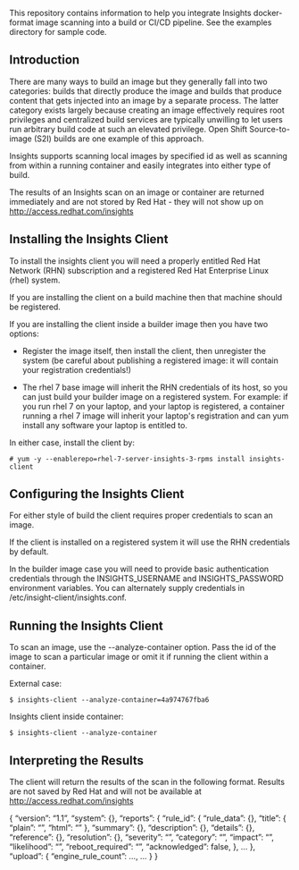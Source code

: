 This repository contains information to help you integrate Insights docker-format image 
scanning into a build or CI/CD pipeline.  See the examples directory for sample code.


## Introduction
There are many ways to build an image but they generally fall into two categories: builds 
that directly produce the image and builds that produce content that gets injected into an
image by a separate process.  The latter category exists largely because creating an image
effectively requires root privileges and centralized build services are typically
unwilling to let users run arbitrary build code at such an elevated privilege.  Open Shift
Source-to-image (S2I) builds are one example of this approach.

Insights supports scanning local images by specified id as well as scanning
from within a running container and easily integrates into either type of build.

The results of an Insights scan on an image or container are returned immediately
and are not stored by Red Hat - they will not show up on http://access.redhat.com/insights

## Installing the Insights Client
To install the insights client you will need a properly entitled Red Hat Network (RHN) 
subscription and a registered Red Hat Enterprise Linux (rhel) system.

If you are installing the client on a build machine then that machine should be registered.

If you are installing the client inside a builder image then you have two options:

- Register the image itself, then install the client, then unregister the system (be careful
about publishing a registered image: it will contain your registration credentials!)

- The rhel 7 base image will inherit the RHN credentials of its host, so you
can just build your builder image on a registered system.  For example: if you run rhel 7
on your laptop, and your laptop is registered, a container running a rhel 7 image will
inherit your laptop's registration and can yum install any software your laptop is
entitled to.

In either case, install the client by:

```
# yum -y --enablerepo=rhel-7-server-insights-3-rpms install insights-client
```

## Configuring the Insights Client
For either style of build the client requires proper credentials to scan an image.  

If the client is installed on a registered system it will use the RHN credentials by
default.

In the builder image case you will need to provide basic authentication credentials through
the INSIGHTS_USERNAME and INSIGHTS_PASSWORD environment variables.  You can alternately
supply credentials in /etc/insight-client/insights.conf.

## Running the Insights Client
To scan an image, use the --analyze-container option.  Pass the id of the image to scan
a particular image or omit it if running the client within a container.

External case:
```
$ insights-client --analyze-container=4a974767fba6
```

Insights client inside container:
```
$ insights-client --analyze-container
```

## Interpreting the Results
The client will return the results of the scan in the following format.  Results are not saved by Red Hat and will 
not be available at http://access.redhat.com/insights

{
“version”: “1.1”,
  “system”: {},
  “reports”: {
    “rule_id”: {
“rule_data”: {},
“title”: {
        “plain”: “”,
        “html”: “”
      },
      “summary”: {},
      “description”: {},
      “details”: {},
      “reference”: {},
      “resolution”: {},
      “severity”: “”,
      “category”: “”,
      “impact”: “”,
      “likelihood”: “”,
      “reboot_required”: “”,
      “acknowledged”: false,
    }, ...
  },
“upload”: {
“engine_rule_count”: …,
...
}
}

